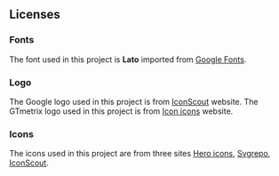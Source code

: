 ## Licenses

### Fonts

The font used in this project is **Lato** imported from [Google Fonts](https://fonts.google.com/).

### Logo

The Google logo used in this project is from [IconScout](https://iconscout.com/) website.
The GTmetrix logo used in this project is from [Icon icons](https://icon-icons.com/) website.

### Icons

The icons used in this project are from three sites [Hero icons](https://heroicons.com/), [Svgrepo](https://www.svgrepo.com/), [IconScout](https://iconscout.com/).
